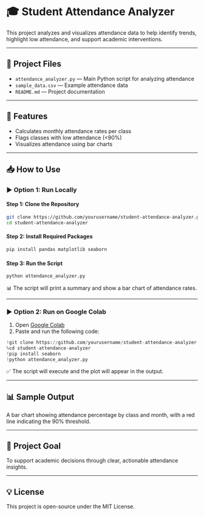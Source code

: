 # 🎓 Student Attendance Analyzer

This project analyzes and visualizes attendance data to help identify trends, highlight low attendance, and support academic interventions.

---

## 📂 Project Files

- `attendance_analyzer.py` — Main Python script for analyzing attendance
- `sample_data.csv` — Example attendance data
- `README.md` — Project documentation

---

## 🚀 Features

- Calculates monthly attendance rates per class
- Flags classes with low attendance (<90%)
- Visualizes attendance using bar charts

---

## 📥 How to Use

### ▶️ Option 1: Run Locally

#### Step 1: Clone the Repository

```bash
git clone https://github.com/yourusername/student-attendance-analyzer.git
cd student-attendance-analyzer
```

#### Step 2: Install Required Packages

```bash
pip install pandas matplotlib seaborn
```

#### Step 3: Run the Script

```bash
python attendance_analyzer.py
```

📊 The script will print a summary and show a bar chart of attendance rates.

---

### ▶️ Option 2: Run on Google Colab

1. Open [Google Colab](https://colab.research.google.com)
2. Paste and run the following code:

```python
!git clone https://github.com/yourusername/student-attendance-analyzer.git
%cd student-attendance-analyzer
!pip install seaborn
!python attendance_analyzer.py
```

✅ The script will execute and the plot will appear in the output.

---

## 📊 Sample Output

A bar chart showing attendance percentage by class and month, with a red line indicating the 90% threshold.

---

## 🧠 Project Goal

To support academic decisions through clear, actionable attendance insights.

---

## 💡 License

This project is open-source under the MIT License.
